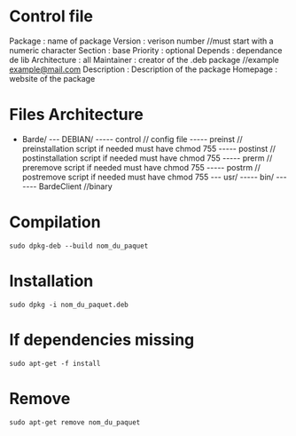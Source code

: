 # Control file

Package : name of package
Version : verison number //must start with a numeric character
Section : base
Priority : optional
Depends : dependance de lib
Architecture : all
Maintainer : creator of the .deb package //example <example@mail.com>
Description : Description of the package
Homepage : website of the package

# Files Architecture

- Barde/
--- DEBIAN/
----- control // config file
----- preinst // preinstallation script if needed must have chmod 755
----- postinst // postinstallation script if needed must have chmod 755
----- prerm // preremove script if needed must have chmod 755
----- postrm // postremove script if needed must have chmod 755
--- usr/
----- bin/
------- BardeClient //binary


# Compilation

`sudo dpkg-deb --build nom_du_paquet`

# Installation

`sudo dpkg -i nom_du_paquet.deb`

# If dependencies missing

`sudo apt-get -f install`

# Remove

`sudo apt-get remove nom_du_paquet`


